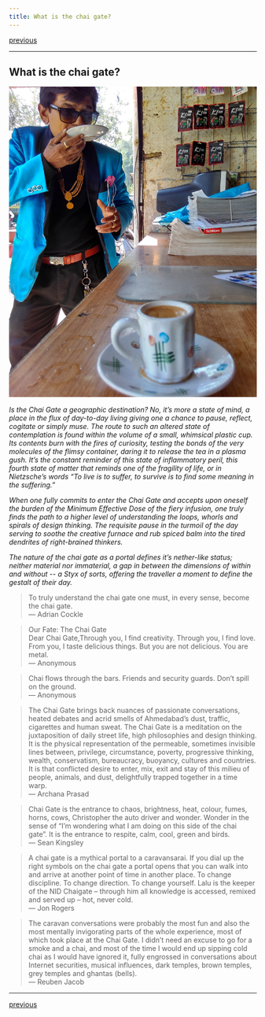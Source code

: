 ```yaml
---
title: What is the chai gate?
---
```


<div id="nav">
  <p class="alignleft"><a href="5_01.html">previous</a></p>
  <div style="clear: both;"></div>
</div>

---

## What is the chai gate?

![](images/32.jpg)

_Is the Chai Gate a geographic destination? No, it’s more a state of mind, a place in the flux of day-to-day living giving one a chance to pause, reflect, cogitate or simply muse. The route to such an altered state of contemplation is found within the volume of a small, whimsical plastic cup. Its contents burn with the fires of curiosity, testing the bonds of the very molecules of the flimsy container, daring it to release the tea in a plasma gush. It’s the constant reminder of this state of inflammatory peril, this fourth state of matter that reminds one of the fragility of life, or in Nietzsche’s words “To live is to suffer, to survive is to find some meaning in the suffering.”_

_When one fully commits to enter the Chai Gate and accepts upon oneself the burden of the Minimum Effective Dose of the fiery infusion, one truly finds the path to a higher level of understanding the  loops, whorls and spirals of design thinking. The requisite pause in the turmoil of the day serving to soothe the creative furnace and rub spiced balm into the tired dendrites of right-brained thinkers._

_The nature of the chai gate as a portal defines it’s nether-like status; neither material nor immaterial, a gap in between the dimensions of within and without -- a Styx of sorts, offering the traveller a moment to define the gestalt of their day._

>To truly understand the chai gate one must, in every sense, become the chai gate.  
> — Adrian Cockle

>Our Fate: The Chai Gate   
> Dear Chai Gate,Through you, I find creativity. Through you, I find love. From you, I taste delicious things. But you are not delicious. You are metal.  
> —	Anonymous

> Chai flows through the bars. Friends and security guards. Don’t spill on the ground.  
> —	Anonymous

> The Chai Gate brings back nuances of passionate conversations, heated debates and acrid smells of Ahmedabad’s dust, traffic, cigarettes and human sweat. The Chai Gate is a meditation on the juxtaposition of daily street life, high philosophies and design thinking. It is the physical representation of the permeable, sometimes invisible lines between, privilege, circumstance, poverty, progressive thinking, wealth, conservatism, bureaucracy, buoyancy, cultures and countries. It is that conflicted desire to enter, mix, exit and stay of this milieu of people, animals, and dust, delightfully trapped together in a time warp.  
> —	Archana Prasad

> Chai Gate is the entrance to chaos, brightness, heat, colour, fumes, horns, cows, Christopher the auto driver and wonder. Wonder in the sense of “I’m wondering what I am doing on this side of the chai gate”. It is the entrance to respite, calm, cool, green and birds.  
> —	Sean Kingsley

> A chai gate is a mythical portal to a caravansarai. If you dial up the right symbols on the chai gate a portal opens that you can walk into and arrive at another point of time in another place. To change discipline. To change direction. To change yourself. Lalu is the keeper of the NID Chaigate – through him all knowledge is accessed, remixed and served up – hot, never cold.  
> —	Jon Rogers

> The caravan conversations were probably the most fun and also the most mentally invigorating parts   of the whole experience, most of which took place  at the Chai Gate. I didn’t need an excuse to go for a smoke and a chai, and most of the time I would end up sipping cold chai as I would have ignored it, fully engrossed in conversations about Internet securities, musical influences, dark temples, brown temples, grey temples and ghantas (bells).  
> —	Reuben Jacob

---

<div id="nav">
  <p class="alignleft"><a href="5_01.html">previous</a></p>
  <div style="clear: both;"></div>
</div>